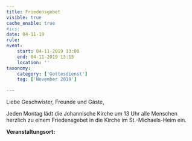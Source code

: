 ```yaml
---
title: Friedensgebet
visible: true
cache_enable: true
#ics: 
date: 04-11-19
rule: 
event:
	start: 04-11-2019 13:00
	end: 04-11-2019 13:15
	location: ''
taxonomy:
	category: ['Gottesdienst']
	tag: ['November 2019']

---
```

Liebe Geschwister, Freunde und Gäste,

Jeden Montag lädt die Johannische Kirche um 13 Uhr alle Menschen herzlich zu einem Friedensgebet in die Kirche im St.-Michaels-Heim ein.



**Veranstaltungsort:** 

